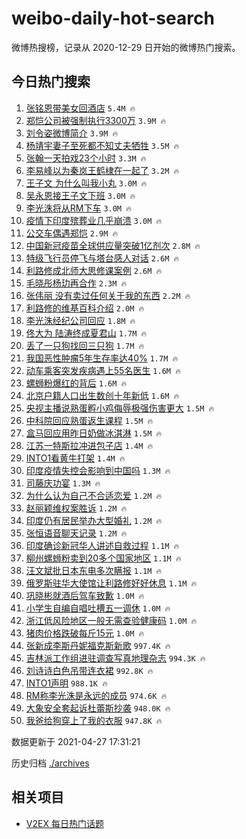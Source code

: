 # weibo-daily-hot-search

微博热搜榜，记录从 2020-12-29 日开始的微博热门搜索。

## 今日热门搜索

<!-- BEGIN -->

1. [张铭恩带美女回酒店](https://s.weibo.com/weibo?q=%23%E5%BC%A0%E9%93%AD%E6%81%A9%E5%B8%A6%E7%BE%8E%E5%A5%B3%E5%9B%9E%E9%85%92%E5%BA%97%23&Refer=top) `5.4M 🔥`
1. [郑恺公司被强制执行3300万](https://s.weibo.com/weibo?q=%23%E9%83%91%E6%81%BA%E5%85%AC%E5%8F%B8%E8%A2%AB%E5%BC%BA%E5%88%B6%E6%89%A7%E8%A1%8C3300%E4%B8%87%23&Refer=top) `3.9M 🔥`
1. [刘令姿微博简介](https://s.weibo.com/weibo?q=%23%E5%88%98%E4%BB%A4%E5%A7%BF%E5%BE%AE%E5%8D%9A%E7%AE%80%E4%BB%8B%23&Refer=top) `3.9M 🔥`
1. [杨靖宇妻子至死都不知丈夫牺牲](https://s.weibo.com/weibo?q=%23%E6%9D%A8%E9%9D%96%E5%AE%87%E5%A6%BB%E5%AD%90%E8%87%B3%E6%AD%BB%E9%83%BD%E4%B8%8D%E7%9F%A5%E4%B8%88%E5%A4%AB%E7%89%BA%E7%89%B2%23&Refer=top) `3.5M 🔥`
1. [张翰一天拍戏23个小时](https://s.weibo.com/weibo?q=%23%E5%BC%A0%E7%BF%B0%E4%B8%80%E5%A4%A9%E6%8B%8D%E6%88%8F23%E4%B8%AA%E5%B0%8F%E6%97%B6%23&Refer=top) `3.3M 🔥`
1. [李易峰以为秦岚王鹤棣在一起了](https://s.weibo.com/weibo?q=%23%E6%9D%8E%E6%98%93%E5%B3%B0%E4%BB%A5%E4%B8%BA%E7%A7%A6%E5%B2%9A%E7%8E%8B%E9%B9%A4%E6%A3%A3%E5%9C%A8%E4%B8%80%E8%B5%B7%E4%BA%86%23&Refer=top) `3.2M 🔥`
1. [王子文 为什么叫我小丸](https://s.weibo.com/weibo?q=%E7%8E%8B%E5%AD%90%E6%96%87%20%E4%B8%BA%E4%BB%80%E4%B9%88%E5%8F%AB%E6%88%91%E5%B0%8F%E4%B8%B8&Refer=top) `3.0M 🔥`
1. [吴永恩接王子文下班](https://s.weibo.com/weibo?q=%E5%90%B4%E6%B0%B8%E6%81%A9%E6%8E%A5%E7%8E%8B%E5%AD%90%E6%96%87%E4%B8%8B%E7%8F%AD&Refer=top) `3.0M 🔥`
1. [李光洙将从RM下车](https://s.weibo.com/weibo?q=%23%E6%9D%8E%E5%85%89%E6%B4%99%E5%B0%86%E4%BB%8ERM%E4%B8%8B%E8%BD%A6%23&Refer=top) `3.0M 🔥`
1. [疫情下印度殡葬业几乎崩溃](https://s.weibo.com/weibo?q=%23%E7%96%AB%E6%83%85%E4%B8%8B%E5%8D%B0%E5%BA%A6%E6%AE%A1%E8%91%AC%E4%B8%9A%E5%87%A0%E4%B9%8E%E5%B4%A9%E6%BA%83%23&Refer=top) `3.0M 🔥`
1. [公交车偶遇郑恺](https://s.weibo.com/weibo?q=%E5%85%AC%E4%BA%A4%E8%BD%A6%E5%81%B6%E9%81%87%E9%83%91%E6%81%BA&Refer=top) `2.9M 🔥`
1. [中国新冠疫苗全球供应量突破1亿剂次](https://s.weibo.com/weibo?q=%23%E4%B8%AD%E5%9B%BD%E6%96%B0%E5%86%A0%E7%96%AB%E8%8B%97%E5%85%A8%E7%90%83%E4%BE%9B%E5%BA%94%E9%87%8F%E7%AA%81%E7%A0%B41%E4%BA%BF%E5%89%82%E6%AC%A1%23&Refer=top) `2.8M 🔥`
1. [特级飞行员停飞与塔台感人对话](https://s.weibo.com/weibo?q=%23%E7%89%B9%E7%BA%A7%E9%A3%9E%E8%A1%8C%E5%91%98%E5%81%9C%E9%A3%9E%E4%B8%8E%E5%A1%94%E5%8F%B0%E6%84%9F%E4%BA%BA%E5%AF%B9%E8%AF%9D%23&Refer=top) `2.6M 🔥`
1. [利路修成北师大思修课案例](https://s.weibo.com/weibo?q=%E5%88%A9%E8%B7%AF%E4%BF%AE%E6%88%90%E5%8C%97%E5%B8%88%E5%A4%A7%E6%80%9D%E4%BF%AE%E8%AF%BE%E6%A1%88%E4%BE%8B&Refer=top) `2.6M 🔥`
1. [毛晓彤杨玏再合作](https://s.weibo.com/weibo?q=%23%E6%AF%9B%E6%99%93%E5%BD%A4%E6%9D%A8%E7%8E%8F%E5%86%8D%E5%90%88%E4%BD%9C%23&Refer=top) `2.3M 🔥`
1. [张伟丽 没有卖过任何关于我的东西](https://s.weibo.com/weibo?q=%E5%BC%A0%E4%BC%9F%E4%B8%BD%20%E6%B2%A1%E6%9C%89%E5%8D%96%E8%BF%87%E4%BB%BB%E4%BD%95%E5%85%B3%E4%BA%8E%E6%88%91%E7%9A%84%E4%B8%9C%E8%A5%BF&Refer=top) `2.2M 🔥`
1. [利路修的维基百科介绍](https://s.weibo.com/weibo?q=%23%E5%88%A9%E8%B7%AF%E4%BF%AE%E7%9A%84%E7%BB%B4%E5%9F%BA%E7%99%BE%E7%A7%91%E4%BB%8B%E7%BB%8D%23&Refer=top) `2.0M 🔥`
1. [李光洙经纪公司回应](https://s.weibo.com/weibo?q=%E6%9D%8E%E5%85%89%E6%B4%99%E7%BB%8F%E7%BA%AA%E5%85%AC%E5%8F%B8%E5%9B%9E%E5%BA%94&Refer=top) `1.8M 🔥`
1. [佟大为 陆涛终成夏君山](https://s.weibo.com/weibo?q=%E4%BD%9F%E5%A4%A7%E4%B8%BA%20%E9%99%86%E6%B6%9B%E7%BB%88%E6%88%90%E5%A4%8F%E5%90%9B%E5%B1%B1&Refer=top) `1.7M 🔥`
1. [丢了一只狗找回三只狗](https://s.weibo.com/weibo?q=%E4%B8%A2%E4%BA%86%E4%B8%80%E5%8F%AA%E7%8B%97%E6%89%BE%E5%9B%9E%E4%B8%89%E5%8F%AA%E7%8B%97&Refer=top) `1.7M 🔥`
1. [我国恶性肿瘤5年生存率达40%](https://s.weibo.com/weibo?q=%23%E6%88%91%E5%9B%BD%E6%81%B6%E6%80%A7%E8%82%BF%E7%98%A45%E5%B9%B4%E7%94%9F%E5%AD%98%E7%8E%87%E8%BE%BE40%25%23&Refer=top) `1.7M 🔥`
1. [动车乘客突发疾病遇上55名医生](https://s.weibo.com/weibo?q=%23%E5%8A%A8%E8%BD%A6%E4%B9%98%E5%AE%A2%E7%AA%81%E5%8F%91%E7%96%BE%E7%97%85%E9%81%87%E4%B8%8A55%E5%90%8D%E5%8C%BB%E7%94%9F%23&Refer=top) `1.6M 🔥`
1. [螺蛳粉爆红的背后](https://s.weibo.com/weibo?q=%23%E8%9E%BA%E8%9B%B3%E7%B2%89%E7%88%86%E7%BA%A2%E7%9A%84%E8%83%8C%E5%90%8E%23&Refer=top) `1.6M 🔥`
1. [北京户籍人口出生数创十年新低](https://s.weibo.com/weibo?q=%23%E5%8C%97%E4%BA%AC%E6%88%B7%E7%B1%8D%E4%BA%BA%E5%8F%A3%E5%87%BA%E7%94%9F%E6%95%B0%E5%88%9B%E5%8D%81%E5%B9%B4%E6%96%B0%E4%BD%8E%23&Refer=top) `1.6M 🔥`
1. [央视主播说熟蛋孵小鸡侮辱极强伤害更大](https://s.weibo.com/weibo?q=%23%E5%A4%AE%E8%A7%86%E4%B8%BB%E6%92%AD%E8%AF%B4%E7%86%9F%E8%9B%8B%E5%AD%B5%E5%B0%8F%E9%B8%A1%E4%BE%AE%E8%BE%B1%E6%9E%81%E5%BC%BA%E4%BC%A4%E5%AE%B3%E6%9B%B4%E5%A4%A7%23&Refer=top) `1.5M 🔥`
1. [中科院回应熟蛋返生课程](https://s.weibo.com/weibo?q=%23%E4%B8%AD%E7%A7%91%E9%99%A2%E5%9B%9E%E5%BA%94%E7%86%9F%E8%9B%8B%E8%BF%94%E7%94%9F%E8%AF%BE%E7%A8%8B%23&Refer=top) `1.5M 🔥`
1. [盒马回应用昨日奶做冰淇淋](https://s.weibo.com/weibo?q=%E7%9B%92%E9%A9%AC%E5%9B%9E%E5%BA%94%E7%94%A8%E6%98%A8%E6%97%A5%E5%A5%B6%E5%81%9A%E5%86%B0%E6%B7%87%E6%B7%8B&Refer=top) `1.5M 🔥`
1. [江苏一特斯拉冲进包子店](https://s.weibo.com/weibo?q=%23%E6%B1%9F%E8%8B%8F%E4%B8%80%E7%89%B9%E6%96%AF%E6%8B%89%E5%86%B2%E8%BF%9B%E5%8C%85%E5%AD%90%E5%BA%97%23&Refer=top) `1.4M 🔥`
1. [INTO1看黄牛打架](https://s.weibo.com/weibo?q=%23INTO1%E7%9C%8B%E9%BB%84%E7%89%9B%E6%89%93%E6%9E%B6%23&Refer=top) `1.4M 🔥`
1. [印度疫情失控会影响到中国吗](https://s.weibo.com/weibo?q=%23%E5%8D%B0%E5%BA%A6%E7%96%AB%E6%83%85%E5%A4%B1%E6%8E%A7%E4%BC%9A%E5%BD%B1%E5%93%8D%E5%88%B0%E4%B8%AD%E5%9B%BD%E5%90%97%23&Refer=top) `1.3M 🔥`
1. [司藤庆功宴](https://s.weibo.com/weibo?q=%E5%8F%B8%E8%97%A4%E5%BA%86%E5%8A%9F%E5%AE%B4&Refer=top) `1.3M 🔥`
1. [为什么认为自己不合适恋爱](https://s.weibo.com/weibo?q=%23%E4%B8%BA%E4%BB%80%E4%B9%88%E8%AE%A4%E4%B8%BA%E8%87%AA%E5%B7%B1%E4%B8%8D%E5%90%88%E9%80%82%E6%81%8B%E7%88%B1%23&Refer=top) `1.2M 🔥`
1. [赵丽颖维权案胜诉](https://s.weibo.com/weibo?q=%23%E8%B5%B5%E4%B8%BD%E9%A2%96%E7%BB%B4%E6%9D%83%E6%A1%88%E8%83%9C%E8%AF%89%23&Refer=top) `1.2M 🔥`
1. [印度仍有居民举办大型婚礼](https://s.weibo.com/weibo?q=%E5%8D%B0%E5%BA%A6%E4%BB%8D%E6%9C%89%E5%B1%85%E6%B0%91%E4%B8%BE%E5%8A%9E%E5%A4%A7%E5%9E%8B%E5%A9%9A%E7%A4%BC&Refer=top) `1.2M 🔥`
1. [张恒语音聊天记录](https://s.weibo.com/weibo?q=%23%E5%BC%A0%E6%81%92%E8%AF%AD%E9%9F%B3%E8%81%8A%E5%A4%A9%E8%AE%B0%E5%BD%95%23&Refer=top) `1.2M 🔥`
1. [印度确诊新冠华人讲述自救过程](https://s.weibo.com/weibo?q=%E5%8D%B0%E5%BA%A6%E7%A1%AE%E8%AF%8A%E6%96%B0%E5%86%A0%E5%8D%8E%E4%BA%BA%E8%AE%B2%E8%BF%B0%E8%87%AA%E6%95%91%E8%BF%87%E7%A8%8B&Refer=top) `1.1M 🔥`
1. [柳州螺蛳粉卖到20多个国家地区](https://s.weibo.com/weibo?q=%23%E6%9F%B3%E5%B7%9E%E8%9E%BA%E8%9B%B3%E7%B2%89%E5%8D%96%E5%88%B020%E5%A4%9A%E4%B8%AA%E5%9B%BD%E5%AE%B6%E5%9C%B0%E5%8C%BA%23&Refer=top) `1.1M 🔥`
1. [汪文斌批日本东电多次瞒报](https://s.weibo.com/weibo?q=%23%E6%B1%AA%E6%96%87%E6%96%8C%E6%89%B9%E6%97%A5%E6%9C%AC%E4%B8%9C%E7%94%B5%E5%A4%9A%E6%AC%A1%E7%9E%92%E6%8A%A5%23&Refer=top) `1.1M 🔥`
1. [俄罗斯驻华大使馆让利路修好好休息](https://s.weibo.com/weibo?q=%23%E4%BF%84%E7%BD%97%E6%96%AF%E9%A9%BB%E5%8D%8E%E5%A4%A7%E4%BD%BF%E9%A6%86%E8%AE%A9%E5%88%A9%E8%B7%AF%E4%BF%AE%E5%A5%BD%E5%A5%BD%E4%BC%91%E6%81%AF%23&Refer=top) `1.1M 🔥`
1. [巩晓彬就酒后驾车致歉](https://s.weibo.com/weibo?q=%23%E5%B7%A9%E6%99%93%E5%BD%AC%E5%B0%B1%E9%85%92%E5%90%8E%E9%A9%BE%E8%BD%A6%E8%87%B4%E6%AD%89%23&Refer=top) `1.0M 🔥`
1. [小学生自编自唱吐槽五一调休](https://s.weibo.com/weibo?q=%23%E5%B0%8F%E5%AD%A6%E7%94%9F%E8%87%AA%E7%BC%96%E8%87%AA%E5%94%B1%E5%90%90%E6%A7%BD%E4%BA%94%E4%B8%80%E8%B0%83%E4%BC%91%23&Refer=top) `1.0M 🔥`
1. [浙江低风险地区一般无需查验健康码](https://s.weibo.com/weibo?q=%23%E6%B5%99%E6%B1%9F%E4%BD%8E%E9%A3%8E%E9%99%A9%E5%9C%B0%E5%8C%BA%E4%B8%80%E8%88%AC%E6%97%A0%E9%9C%80%E6%9F%A5%E9%AA%8C%E5%81%A5%E5%BA%B7%E7%A0%81%23&Refer=top) `1.0M 🔥`
1. [猪肉价格跌破每斤15元](https://s.weibo.com/weibo?q=%23%E7%8C%AA%E8%82%89%E4%BB%B7%E6%A0%BC%E8%B7%8C%E7%A0%B4%E6%AF%8F%E6%96%A415%E5%85%83%23&Refer=top) `1.0M 🔥`
1. [张新成李斯丹妮福克斯新歌](https://s.weibo.com/weibo?q=%23%E5%BC%A0%E6%96%B0%E6%88%90%E6%9D%8E%E6%96%AF%E4%B8%B9%E5%A6%AE%E7%A6%8F%E5%85%8B%E6%96%AF%E6%96%B0%E6%AD%8C%23&Refer=top) `997.4K 🔥`
1. [吉林派工作组进驻调查写真地理杂志](https://s.weibo.com/weibo?q=%23%E5%90%89%E6%9E%97%E6%B4%BE%E5%B7%A5%E4%BD%9C%E7%BB%84%E8%BF%9B%E9%A9%BB%E8%B0%83%E6%9F%A5%E5%86%99%E7%9C%9F%E5%9C%B0%E7%90%86%E6%9D%82%E5%BF%97%23&Refer=top) `994.3K 🔥`
1. [刘诗诗白色吊带连衣裙](https://s.weibo.com/weibo?q=%23%E5%88%98%E8%AF%97%E8%AF%97%E7%99%BD%E8%89%B2%E5%90%8A%E5%B8%A6%E8%BF%9E%E8%A1%A3%E8%A3%99%23&Refer=top) `992.8K 🔥`
1. [INTO1声明](https://s.weibo.com/weibo?q=%23INTO1%E5%A3%B0%E6%98%8E%23&Refer=top) `988.1K 🔥`
1. [RM称李光洙是永远的成员](https://s.weibo.com/weibo?q=%23RM%E7%A7%B0%E6%9D%8E%E5%85%89%E6%B4%99%E6%98%AF%E6%B0%B8%E8%BF%9C%E7%9A%84%E6%88%90%E5%91%98%23&Refer=top) `974.6K 🔥`
1. [大象安全套起诉杜蕾斯抄袭](https://s.weibo.com/weibo?q=%23%E5%A4%A7%E8%B1%A1%E5%AE%89%E5%85%A8%E5%A5%97%E8%B5%B7%E8%AF%89%E6%9D%9C%E8%95%BE%E6%96%AF%E6%8A%84%E8%A2%AD%23&Refer=top) `948.0K 🔥`
1. [我爸给狗穿上了我的衣服](https://s.weibo.com/weibo?q=%23%E6%88%91%E7%88%B8%E7%BB%99%E7%8B%97%E7%A9%BF%E4%B8%8A%E4%BA%86%E6%88%91%E7%9A%84%E8%A1%A3%E6%9C%8D%23&Refer=top) `947.8K 🔥`

数据更新于 2021-04-27 17:31:21

<!-- END -->

历史归档 [./archives](./archives)

## 相关项目

- [V2EX 每日热门话题](https://github.com/boojack/v2ex-daily-hot-topic)
